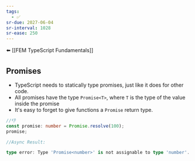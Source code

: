 ```yaml
---
tags:
  - ✅
sr-due: 2027-06-04
sr-interval: 1028
sr-ease: 250
---
```


⬅️ [[FEM TypeScript Fundamentals]]
## Promises
- TypeScript needs to statically type promises, just like it does for other code.
- All promises have the type `Promise<T>`, where `T` is the type of the value inside the promise
-  It's easy to forget to give functions a `Promise` return type.

```ts
//👎
const promise: number = Promise.resolve(100);
promise;

//Async Result:

type error: Type 'Promise<number>' is not assignable to type 'number'.
```